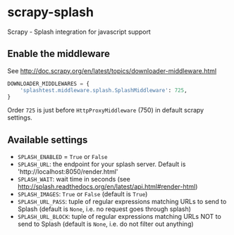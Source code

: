 scrapy-splash
=============

Scrapy - Splash integration for javascript support

Enable the middleware
---------------------

See http://doc.scrapy.org/en/latest/topics/downloader-middleware.html

```python
DOWNLOADER_MIDDLEWARES = {
    'splashtest.middleware.splash.SplashMiddleware': 725,
}
```

Order `725` is just before `HttpProxyMiddleware` (750) in default scrapy settings.

Available settings
------------------

* `SPLASH_ENABLED` = `True` or `False`
* `SPLASH_URL`: the endpoint for your splash server. Default is 'http://localhost:8050/render.html'
* `SPLASH_WAIT`: wait time in seconds (see http://splash.readthedocs.org/en/latest/api.html#render-html)
* `SPLASH_IMAGES`: `True` or `False` (default is `True`)
* `SPLASH_URL_PASS`: tuple of regular expressions matching URLs to send to Splash (default is `None`, i.e. no request goes through splash)
* `SPLASH_URL_BLOCK`:  tuple of regular expressions matching URLs NOT to send to Splash (default is `None`, i.e. do not filter out anything)
